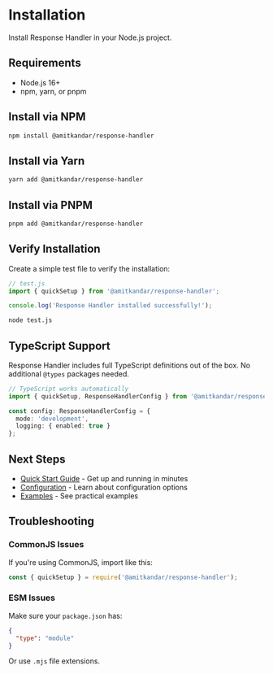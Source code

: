 # Installation

Install Response Handler in your Node.js project.

## Requirements

- Node.js 16+ 
- npm, yarn, or pnpm

## Install via NPM

```bash
npm install @amitkandar/response-handler
```

## Install via Yarn

```bash
yarn add @amitkandar/response-handler
```

## Install via PNPM

```bash
pnpm add @amitkandar/response-handler
```

## Verify Installation

Create a simple test file to verify the installation:

```typescript
// test.js
import { quickSetup } from '@amitkandar/response-handler';

console.log('Response Handler installed successfully!');
```

```bash
node test.js
```

## TypeScript Support

Response Handler includes full TypeScript definitions out of the box. No additional `@types` packages needed.

```typescript
// TypeScript works automatically
import { quickSetup, ResponseHandlerConfig } from '@amitkandar/response-handler';

const config: ResponseHandlerConfig = {
  mode: 'development',
  logging: { enabled: true }
};
```

## Next Steps

- [Quick Start Guide](/guide/quick-start) - Get up and running in minutes
- [Configuration](/config/basic) - Learn about configuration options
- [Examples](/examples/express) - See practical examples

## Troubleshooting

### CommonJS Issues

If you're using CommonJS, import like this:

```javascript
const { quickSetup } = require('@amitkandar/response-handler');
```

### ESM Issues

Make sure your `package.json` has:

```json
{
  "type": "module"
}
```

Or use `.mjs` file extensions.
